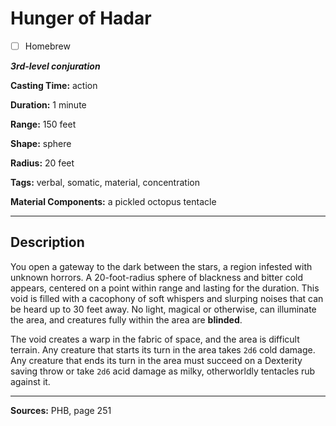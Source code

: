 # Hunger of Hadar

- [ ] Homebrew

***3rd-level conjuration***

**Casting Time:** action

**Duration:** 1 minute

**Range:** 150 feet

**Shape:** sphere

**Radius:** 20 feet

**Tags:** verbal, somatic, material, concentration

**Material Components:** a pickled octopus tentacle

---

## Description
You open a gateway to the dark between the stars, a region infested with unknown horrors.
A 20-foot-radius sphere of blackness and bitter cold appears, centered on a point within range and lasting for the duration.
This void is filled with a cacophony of soft whispers and slurping noises that can be heard up to 30 feet away.
No light, magical or otherwise, can illuminate the area, and creatures fully within the area are **blinded**.

The void creates a warp in the fabric of space, and the area is difficult terrain.
Any creature that starts its turn in the area takes `2d6` cold damage.
Any creature that ends its turn in the area must succeed on a Dexterity saving throw or take `2d6` acid damage as milky, otherworldly tentacles rub against it.

---

**Sources:** PHB, page 251
